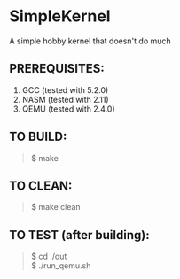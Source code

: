 SimpleKernel
============

A simple hobby kernel that doesn't do much

PREREQUISITES:
-------------
1. GCC (tested with 5.2.0)
2. NASM (tested with 2.11)
3. QEMU (tested with 2.4.0)

TO BUILD:
-------------
>
>$ make<br />

TO CLEAN:
-------------
>
>$ make clean<br />

TO TEST (after building):
-------------
>
>$ cd ./out<br />
>$ ./run_qemu.sh<br />
